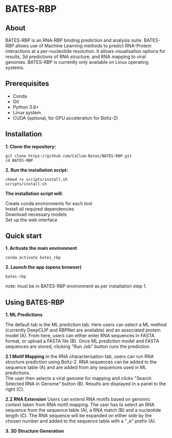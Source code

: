 # BATES-RBP

## About

BATES-RBP is an RNA-RBP binding prediction and analysis suite.  BATES-RBP allows use of Machine Learning methods to predict RNA-Protein interactions at a per-nucleotide resolution.  It allows visualisation options for results, 3d predictions of RNA structure, and RNA mapping to viral genomes.  BATES-RBP is currently only available on Linux operating systems.


## Prerequisites

- Conda 
- Git
- Python 3.8+
- Linux system
- CUDA (optional, for GPU acceleration for Boltz-2)


## Installation

**1. Clone the repository:**
```
git clone https://github.com/Callum-Bates/BATES-RBP.git
cd BATES-RBP
```

**2. Run the installation script:**
```
chmod +x scripts/install.sh
scripts/install.sh
```

**The installation script will:**

Create conda environments for each tool <br>
Install all required dependencies <br>
Download necessary models <br>
Set up the web interface <br>



## Quick start

**1. Activate the main environment**
```
conda activate bates_rbp
```

**2. Launch the app (opens browser)**

```
bates-rbp
```
note: must be in BATES-RBP environment as per installation step 1.



## Using BATES-RBP

**1. ML Predictions**

The default tab is the ML prediction tab.  Here users can select a ML method (currently DeepCLIP and RBPNet are available) and an associated protein model (A).
From here, users can either enter RNA sequences in FASTA format, or upload a FASTA file (B).  Once ML prediction model and FASTA sequences are stored, clicking "Run Job" button runs the prediction.


**2.1 Motif Mapping**
In the RNA characterisation tab, users can run RNA structure prediction using Boltz-2.  RNA sequences can be added to the sequence table (A) and are added from any sequences used in ML predictions.  
The user then selects a viral genome for mapping and clicks "Search Selected RNA in Genome" button (B).  Results are displayed in a panel to the right (C).

**2.2 RNA Extension**
Users can extend RNA motifs based on genomic context taken from RNA motif mapping.  The user has to select an RNA sequence from the sequence table (A), a RNA match (B) and a nucleotide length (C).  The RNA sequence will be expanded on either side by the chosen number and added to the sequence table with a "_e" prefix (A).


**3. 3D Structure Generation**



